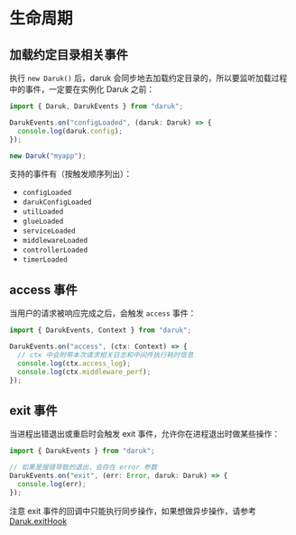 # 生命周期

## 加载约定目录相关事件

执行 `new Daruk()` 后，daruk 会同步地去加载约定目录的，所以要监听加载过程中的事件，一定要在实例化 Daruk 之前：

```ts
import { Daruk, DarukEvents } from "daruk";

DarukEvents.on("configLoaded", (daruk: Daruk) => {
  console.log(daruk.config);
});

new Daruk("myapp");
```

支持的事件有（按触发顺序列出）：

- `configLoaded`
- `darukConfigLoaded`
- `utilLoaded`
- `glueLoaded`
- `serviceLoaded`
- `middlewareLoaded`
- `controllerLoaded`
- `timerLoaded`

## access 事件

当用户的请求被响应完成之后，会触发 `access` 事件：

```ts
import { DarukEvents, Context } from "daruk";

DarukEvents.on("access", (ctx: Context) => {
  // ctx 中会附带本次请求相关日志和中间件执行耗时信息
  console.log(ctx.access_log);
  console.log(ctx.middleware_perf);
});
```

## exit 事件

当进程出错退出或重启时会触发 exit 事件，允许你在进程退出时做某些操作：

```ts
import { DarukEvents } from "daruk";

// 如果是报错导致的退出，会存在 error 参数
DarukEvents.on("exit", (err: Error, daruk: Daruk) => {
  console.log(err);
});
```

注意 exit 事件的回调中只能执行同步操作，如果想做异步操作，请参考 [Daruk.exitHook](./api.html#exithook)
